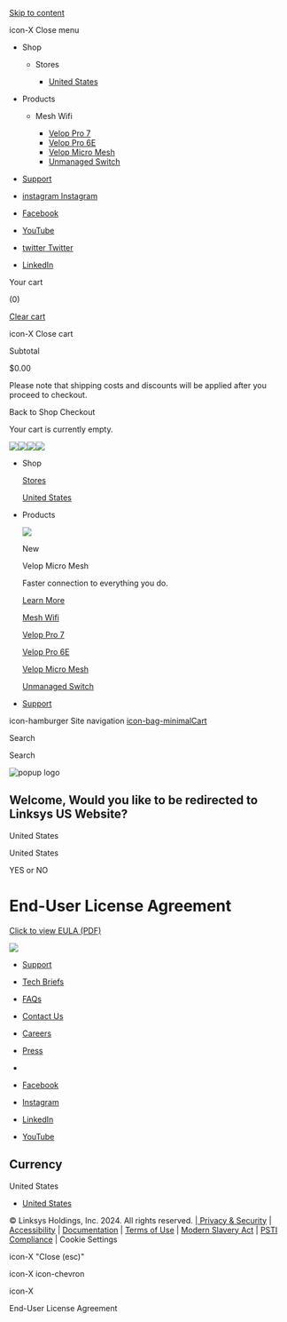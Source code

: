 [Skip to content](#MainContent)

icon-X Close menu

* Shop
    
    * Stores
        
        * [United States](https://www.linksys.com/shop/shop-home/whole-home-mesh-wifi/)
        
    
* Products
    
    * Mesh Wifi
        
        * [Velop Pro 7](https://www.linksys.com/pages/cutting-edge-wifi-77)
        * [Velop Pro 6E](https://www.linksys.com/pages/linksys-velop-pro-6e)
        * [Velop Micro Mesh](https://www.linksys.com/pages/linksys-velop-micro-6-mesh-system)
        * [Unmanaged Switch](https://www.linksys.com/pages/switches)
        
    
* [Support](https://www.linksys.com/linksys-support)

* [instagram Instagram](https://www.instagram.com/linksys/ "Linksys Shopify on Instagram")
* [Facebook](https://www.facebook.com/linksys "Linksys Shopify on Facebook")
* [YouTube](https://www.youtube.com/user/OfficialLinksys "Linksys Shopify on YouTube")
* [twitter Twitter](https://twitter.com/Linksys "Linksys Shopify on Twitter")
* [LinkedIn](https://www.linkedin.com/company/linksys/ "Linksys Shopify on LinkedIn")

Your cart

(0)

[Clear cart](https://www.linksys.com/cart/clear)

icon-X Close cart

Subtotal

$0.00

Please note that shipping costs and discounts will be applied after you proceed to checkout.  

Back to Shop Checkout

Your cart is currently empty.

  [![](//www.linksys.com/cdn/shop/files/logo.svg?v=1714095620&width=240)![](//www.linksys.com/cdn/shop/files/logo.svg?v=1714095620&width=220)](https://www.linksys.com/)[![](//www.linksys.com/cdn/shop/files/logo-white.png?v=1710725105&width=240)![](//www.linksys.com/cdn/shop/files/logo-white.png?v=1710725105&width=220)](https://www.linksys.com/)

* Shop
    
    [Stores](#)
    
    [United States](https://www.linksys.com/shop/shop-home/whole-home-mesh-wifi/)
    
* Products
    
    ![](//www.linksys.com/cdn/shop/files/image_15.png?v=1714442379)
    
    New
    
    Velop Micro Mesh
    
    Faster connection to everything you do.
    
    [Learn More](https://www.linksys.com/pages/linksys-velop-micro-6-mesh-system)
    
    [Mesh Wifi](#)
    
    [Velop Pro 7](https://www.linksys.com/pages/cutting-edge-wifi-77)
    
    [Velop Pro 6E](https://www.linksys.com/pages/linksys-velop-pro-6e)
    
    [Velop Micro Mesh](https://www.linksys.com/pages/linksys-velop-micro-6-mesh-system)
    
    [Unmanaged Switch](https://www.linksys.com/pages/switches)
    
* [Support](https://www.linksys.com/linksys-support)

icon-hamburger Site navigation [icon-bag-minimalCart](https://www.linksys.com/cart)

Search

  Search

![popup logo](//www.linksys.com/cdn/shop/t/6/assets/popup-logo.svg?v=143105520703559523211713756545)

Welcome, Would you like to be redirected to Linksys US Website?
---------------------------------------------------------------

  United States

United States

YES or NO

End-User License Agreement
==========================

[Click to view EULA (PDF)](https://s3.linksys.com/resources/pdf/legal/Linksys-EULA-Global.pdf)

[![](//www.linksys.com/cdn/shop/files/LNK-Ligature-Symbol_with-TM_White.png?v=1710746742&width=178)](https://www.linksys.com/)

* [Support](https://www.linksys.com/linksys-support)
* [Tech Briefs](https://www.linksys.com/blogs/tech-briefs)
* [FAQs](https://www.linksys.com/pages/faqs)

* [Contact Us](https://www.linksys.com/pages/contact)
* [Careers](https://jobs.lever.co/linksys)
* [Press](https://www.linksys.com/blogs/press)

* [](https://twitter.com/Linksys "Linksys Shopify on Twitter")
* [Facebook](https://www.facebook.com/linksys "Linksys Shopify on Facebook")
* [Instagram](https://www.instagram.com/linksys/ "Linksys Shopify on Instagram")
* [LinkedIn](https://www.linkedin.com/company/linksys/ "Linksys Shopify on LinkedIn")
* [YouTube](https://www.youtube.com/user/OfficialLinksys "Linksys Shopify on YouTube")

Currency
--------

United States

* [United States](#)

© Linksys Holdings, Inc. 2024. All rights reserved. [| Privacy & Security](https://www.linksys.com/pages/privacy-security) | [Accessibility](https://www.linksys.com/pages/linksys-accessibility-statement) | [Documentation](https://www.linksys.com/pages/documentation) | [Terms of Use](https://www.linksys.com/blogs/support-article/terms-of-use) | [Modern Slavery Act](https://www.linksys.com/blogs/support-article/linksys-modern-slavery-act-transparency-statement) | [PSTI Compliance](https://cdn.shopify.com/s/files/1/0859/2972/2177/files/UK_PTSI_Statement_of_Compliance_w_products_67877f9f-f668-4c5c-aeb8-e83d16d40794.pdf?v=1718187849) | Cookie Settings

icon-X "Close (esc)"

icon-X icon-chevron

icon-X

End-User License Agreement